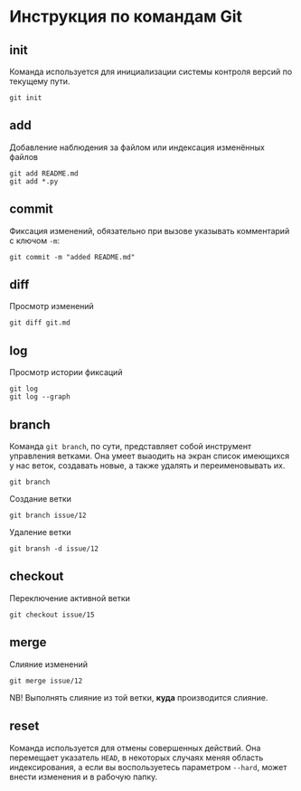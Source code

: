 # Инструкция по командам Git

## init

Команда используется для инициализации системы контроля версий по текущему пути.

```shell
git init
```

## add

Добавление наблюдения за файлом или индексация изменённых файлов

```shell
git add README.md
git add *.py
```

## commit

Фиксация изменений, обязательно при вызове указывать комментарий с ключом `-m`:

```shell
git commit -m "added README.md"
```

## diff

Просмотр изменений

```shell
git diff git.md
```

## log

Просмотр истории фиксаций

```shell
git log
git log --graph
```

## branch

Команда `git branch`, по сути, представляет собой инструмент управления ветками. Она умеет выаодить на экран список имеющихся у нас веток, создавать новые, а также удалять и переименовывать их.

```shell
git branch
```

Создание ветки

```shell
git branch issue/12
```

Удаление ветки

```shell
git bransh -d issue/12
```

## checkout

Переключение активной ветки

```shell
git checkout issue/15
```

## merge

Слияние изменений

```shell
git merge issue/12
```

NB! Выполнять слияние из той ветки, **куда** производится слияние.

## reset

Команда используется для отмены совершенных действий. Она перемещает указатель `HEAD`, в некоторых случаях меняя область индексирования, а если вы воспользуетесь параметром `--hard`, может внести изменения и в рабочую папку.
